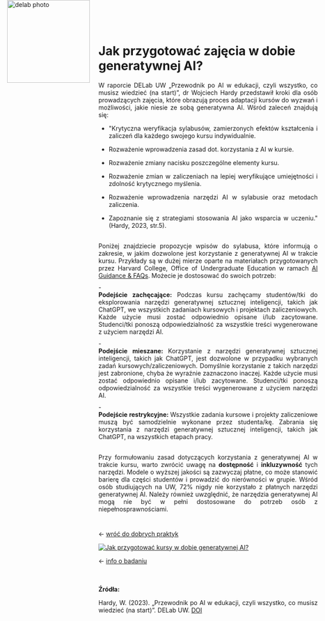 <div style="position: absolute; top: 0; left: 1.3em; width: 190px; height: 190px; overflow: hidden;">
    <img src="/genai_site/assets/logo2.png" alt="delab photo" style="width: 100%; height: 100%; object-fit: contain; display: block;">
</div>

<h1 style="margin-top: 50px;"> Jak przygotować zajęcia w dobie generatywnej AI?</h1>

<div style="text-align: justify; margin-bottom: 10px;">
W raporcie DELab UW „Przewodnik po AI w edukacji, czyli wszystko, co musisz wiedzieć (na start)”, dr Wojciech Hardy przedstawił kroki dla osób prowadzących zajęcia, które obrazują proces adaptacji kursów do wyzwań i możliwości, jakie niesie ze sobą generatywna AI. Wśród zaleceń znajdują się:
</div>

- <div style="text-align: justify; margin-bottom: 10px;"> "Krytyczna weryfikacja sylabusów, zamierzonych efektów kształcenia i zaliczeń dla każdego swojego kursu indywidualnie. 
</div>

- <div style="text-align: justify; margin-bottom: 10px;"> Rozważenie wprowadzenia zasad dot. korzystania z AI w kursie. 
</div>

- <div style="text-align: justify; margin-bottom: 10px;"> Rozważenie zmiany nacisku poszczególne elementy kursu.
</div>

- <div style="text-align: justify; margin-bottom: 10px;"> Rozważenie zmian w zaliczeniach na lepiej weryfikujące umiejętności i zdolność krytycznego myślenia. 
</div>

- <div style="text-align: justify; margin-bottom: 10px;"> Rozważenie wprowadzenia narzędzi AI w sylabusie oraz metodach zaliczenia.
</div>

- <div style="text-align: justify; margin-bottom: 30px;"> Zapoznanie się z strategiami stosowania AI jako wsparcia w uczeniu." (Hardy, 2023, str.5).
</div>

<div style="text-align: justify; margin-bottom: 10px;">
Poniżej znajdziecie propozycje wpisów do sylabusa, które informują o zakresie, w jakim dozwolone jest korzystanie z generatywnej AI w trakcie kursu. Przykłady są w dużej mierze oparte na materiałach przygotowanych przez Harvard College, Office of Undergraduate Education w ramach <a href="https://oue.fas.harvard.edu/ai-guidance" target="_blank">AI Guidance & FAQs</a>. Możecie je dostosować do swoich potrzeb:
</div>
- <div style="text-align: justify; margin-bottom: 10px;"> <b> Podejście zachęcające:</b> Podczas kursu zachęcamy studentów/tki do eksplorowania narzędzi generatywnej sztucznej inteligencji, takich jak ChatGPT, we wszystkich zadaniach kursowych i projektach zaliczeniowych. Każde użycie musi zostać odpowiednio opisane i/lub zacytowane. Studenci/tki ponoszą odpowiedzialność za wszystkie treści wygenerowane z użyciem narzędzi AI.
</div>
- <div style="text-align: justify; margin-bottom: 10px;"> <b> Podejście mieszane: </b> Korzystanie z narzędzi generatywnej sztucznej inteligencji, takich jak ChatGPT, jest dozwolone w przypadku wybranych zadań kursowych/zaliczeniowych. Domyślnie korzystanie z takich narzędzi jest zabronione, chyba że wyraźnie zaznaczono inaczej. Każde użycie musi zostać odpowiednio opisane i/lub zacytowane. Studenci/tki ponoszą odpowiedzialność za wszystkie treści wygenerowane z użyciem narzędzi AI.
</div>
- <div style="text-align: justify; margin-bottom: 30px;"> <b>  Podejście restrykcyjne: </b> Wszystkie zadania kursowe i projekty zaliczeniowe muszą być samodzielnie wykonane przez studenta/kę. Zabrania się korzystania z narzędzi generatywnej sztucznej inteligencji, takich jak ChatGPT, na wszystkich etapach pracy. 
</div>
<div style="text-align: justify; margin-bottom: 40px;">
Przy formułowaniu zasad dotyczących korzystania z generatywnej AI w trakcie kursu, warto zwrócić uwagę na <b>dostępność</b> i <b>inkluzywność</b> tych narzędzi. Modele o wyższej jakości są zazwyczaj płatne, co może stanowić barierę dla części studentów i prowadzić do nierówności w grupie. Wśród osób studiujących na UW, 72% nigdy nie korzystało z płatnych narzędzi generatywnej AI. Należy również uwzględnić, że narzędzia generatywnej AI mogą nie być w pełni dostosowane do potrzeb osób z niepełnosprawnościami.
</div>

← [wróć do dobrych praktyk](cel.md)

<div class='tableauPlaceholder' id='viz1728396770458' style='position: relative'><noscript><a href='#'><img alt='Jak przygotować kursy w dobie generatywnej AI? ' src='https:&#47;&#47;public.tableau.com&#47;static&#47;images&#47;Ja&#47;JakprzygotowackursywdobiegeneratywnejAI&#47;JakprzygotowakursywdobiegeneratywnejAI&#47;1_rss.png' style='border: none' /></a></noscript><object class='tableauViz'  style='display:none;'><param name='host_url' value='https%3A%2F%2Fpublic.tableau.com%2F' /> <param name='embed_code_version' value='3' /> <param name='site_root' value='' /><param name='name' value='JakprzygotowackursywdobiegeneratywnejAI&#47;JakprzygotowakursywdobiegeneratywnejAI' /><param name='tabs' value='no' /><param name='toolbar' value='yes' /><param name='static_image' value='https:&#47;&#47;public.tableau.com&#47;static&#47;images&#47;Ja&#47;JakprzygotowackursywdobiegeneratywnejAI&#47;JakprzygotowakursywdobiegeneratywnejAI&#47;1.png' /> <param name='animate_transition' value='yes' /><param name='display_static_image' value='yes' /><param name='display_spinner' value='yes' /><param name='display_overlay' value='yes' /><param name='display_count' value='yes' /><param name='language' value='en-GB' /></object></div>                <script type='text/javascript'>                    var divElement = document.getElementById('viz1728396770458');                    var vizElement = divElement.getElementsByTagName('object')[0];                    if ( divElement.offsetWidth > 800 ) { vizElement.style.width='800px';vizElement.style.height='827px';} else if ( divElement.offsetWidth > 500 ) { vizElement.style.width='800px';vizElement.style.height='827px';} else { vizElement.style.width='100%';vizElement.style.height='1127px';}                     var scriptElement = document.createElement('script');                    scriptElement.src = 'https://public.tableau.com/javascripts/api/viz_v1.js';                    vizElement.parentNode.insertBefore(scriptElement, vizElement);                </script>

← [info o badaniu](badanie.md)


<br></br>
<b>
Źródła: </b>
<div style="text-align: justify; margin-bottom: 10px;">
Hardy, W. (2023). „Przewodnik po AI w edukacji, czyli wszystko, co musisz wiedzieć (na start)”. DELab UW. <a href="https://delab.uw.edu.pl/wp-content/uploads/2024/04/delab_ainauczelni-1.pdf" target="_blank">DOI</a>
</div>